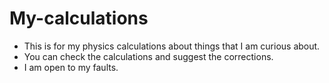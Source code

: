 # My-calculations

- This is for my physics calculations about things that I am curious about. 
- You can check the calculations and suggest the corrections. 
- I am open to my faults. 
